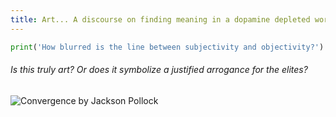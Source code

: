 ```yaml
---
title: Art... A discourse on finding meaning in a dopamine depleted world. 
---
```


``` python
print('How blurred is the line between subjectivity and objectivity?')
```

###### Is this truly art? Or does it symbolize a justified arrogance for the elites?
![Convergence by Jackson Pollock](https://www.jackson-pollock.org/assets/img/paintings/convergence.jpg)

